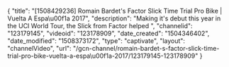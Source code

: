 {
    "title": "[1508429236] Romain Bardet's Factor Slick Time Trial Pro Bike | Vuelta A Espa\u00f1a 2017",
    "description": "Making it's debut this year in the UCI World Tour, the Slick from Factor helped ",
    "channelid": "123179145",
    "videoid": "123178909",
    "date_created": "1504346402",
    "date_modified": "1508373172",
    "type": "captivate",
    "layout": "channelVideo",
    "url": "\/gcn-channel\/romain-bardet-s-factor-slick-time-trial-pro-bike-vuelta-a-espa\u00f1a-2017\/123179145-123178909"
}
